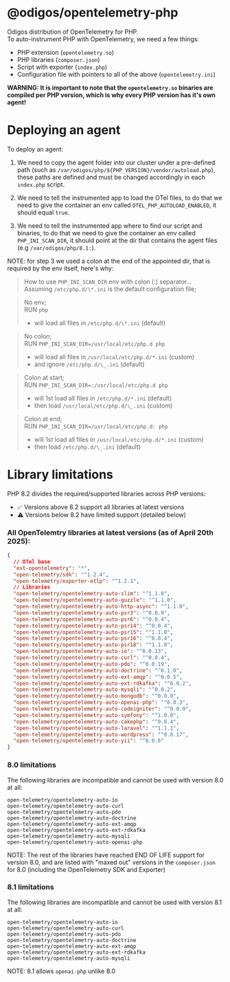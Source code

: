 # @odigos/opentelemetry-php

Odigos distribution of OpenTelemetry for PHP.<br />
To auto-instrument PHP with OpenTelemetry, we need a few things:

- PHP extension (`opentelemetry.so`)
- PHP libraries (`composer.json`)
- Script with exporter (`index.php`)
- Configuration file with pointers to all of the above (`opentelemetry.ini`)

**WARNING: It is important to note that the `opentelemetry.so` binaries are compiled per PHP version, which is why every PHP version has it's own agent!**

# Deploying an agent

To deploy an agent:

1. We need to copy the agent folder into our cluster under a pre-defined path (such as `/var/odigos/php/${PHP_VERSION}/vendor/autoload.php`), these paths are defined and must be changed accordingly in each `index.php` script.

2. We need to tell the instrumented app to load the OTel files, to do that we need to give the container an env called `OTEL_PHP_AUTOLOAD_ENABLED`, it should equal `true`.

3. We need to tell the instrumented app where to find our script and binaries, to do that we need to give the container an env called `PHP_INI_SCAN_DIR`, it should point at the dir that contains the agent files (e.g `/var/odigos/php/8.1:`).

NOTE: for step 3 we used a colon at the end of the appointed dir, that is required by the env itself, here's why:

> How to use `PHP_INI_SCAN_DIR` env with colon (:) separator...<br />
> Assuming `/etc/php.d/\*.ini` is the default configuration file;

> No env;<br />
> RUN `php`
>
> - will load all files in `/etc/php.d/\*.ini` (default)

> No colon;<br />
> RUN `PHP_INI_SCAN_DIR=/usr/local/etc/php.d php`
>
> - will load all files in `/usr/local/etc/php.d/*.ini` (custom)
> - and ignore `/etc/php.d/\_.ini` (default)

> Colon at start;<br />
> RUN `PHP_INI_SCAN_DIR=:/usr/local/etc/php.d php`
>
> - will 1st load all files in `/etc/php.d/*.ini` (default)
> - then load `/usr/local/etc/php.d/\_.ini` (custom)

> Colon at end;<br />
> RUN `PHP_INI_SCAN_DIR=/usr/local/etc/php.d: php`
>
> - will 1st load all files in `/usr/local/etc/php.d/*.ini` (custom)
> - then load `/etc/php.d/\_.ini` (default)

# Library limitations

PHP 8.2 divides the required/supported libraries across PHP versions:

- ✅ Versions above 8.2 support all libraries at latest versions
- ⚠️ Versions below 8.2 have limited support (detailed below)

### All OpenTelemtry libraries at latest versions (as of April 20th 2025):

```json
{
  // OTel base
  "ext-opentelemetry": "*",
  "open-telemetry/sdk": "^1.2.4",
  "open-telemetry/exporter-otlp": "^1.2.1",
  // Libraries
  "open-telemetry/opentelemetry-auto-slim": "^1.1.0",
  "open-telemetry/opentelemetry-auto-guzzle": "^1.1.0",
  "open-telemetry/opentelemetry-auto-http-async": "^1.1.0",
  "open-telemetry/opentelemetry-auto-psr3": "^0.0.9",
  "open-telemetry/opentelemetry-auto-psr6": "^0.0.4",
  "open-telemetry/opentelemetry-auto-psr14": "^0.0.4",
  "open-telemetry/opentelemetry-auto-psr15": "^1.1.0",
  "open-telemetry/opentelemetry-auto-psr16": "^0.0.4",
  "open-telemetry/opentelemetry-auto-psr18": "^1.1.0",
  "open-telemetry/opentelemetry-auto-io": "^0.0.13",
  "open-telemetry/opentelemetry-auto-curl": "^0.0.4",
  "open-telemetry/opentelemetry-auto-pdo": "^0.0.19",
  "open-telemetry/opentelemetry-auto-doctrine": "^0.1.0",
  "open-telemetry/opentelemetry-auto-ext-amqp": "^0.0.5",
  "open-telemetry/opentelemetry-auto-ext-rdkafka": "^0.0.2",
  "open-telemetry/opentelemetry-auto-mysqli": "^0.0.2",
  "open-telemetry/opentelemetry-auto-mongodb": "^0.0.8",
  "open-telemetry/opentelemetry-auto-openai-php": "^0.0.3",
  "open-telemetry/opentelemetry-auto-codeigniter": "^0.0.9",
  "open-telemetry/opentelemetry-auto-symfony": "^1.0.0",
  "open-telemetry/opentelemetry-auto-cakephp": "^0.0.4",
  "open-telemetry/opentelemetry-auto-laravel": "^1.1.1",
  "open-telemetry/opentelemetry-auto-wordpress": "^0.0.17",
  "open-telemetry/opentelemetry-auto-yii": "^0.0.6"
}
```

### 8.0 limitations

The following libraries are incompatible and cannot be used with version 8.0 at all:

```
open-telemetry/opentelemetry-auto-io
open-telemetry/opentelemetry-auto-curl
open-telemetry/opentelemetry-auto-pdo
open-telemetry/opentelemetry-auto-doctrine
open-telemetry/opentelemetry-auto-ext-amqp
open-telemetry/opentelemetry-auto-ext-rdkafka
open-telemetry/opentelemetry-auto-mysqli
open-telemetry/opentelemetry-auto-openai-php
```

NOTE: The rest of the libraries have reached END OF LIFE support for version 8.0, and are listed with "maxed out" versions in the `composer.json` for 8.0 (including the OpenTelemetry SDK and Exporter)

### 8.1 limitations

The following libraries are incompatible and cannot be used with version 8.1 at all:<br />

```
open-telemetry/opentelemetry-auto-io
open-telemetry/opentelemetry-auto-curl
open-telemetry/opentelemetry-auto-pdo
open-telemetry/opentelemetry-auto-doctrine
open-telemetry/opentelemetry-auto-ext-amqp
open-telemetry/opentelemetry-auto-ext-rdkafka
open-telemetry/opentelemetry-auto-mysqli
```

NOTE: 8.1 allows `openai-php` unlike 8.0
